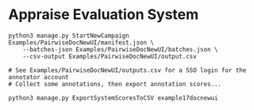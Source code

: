 # Appraise Evaluation System

    python3 manage.py StartNewCampaign Examples/PairwiseDocNewUI/manifest.json \
        --batches-json Examples/PairwiseDocNewUI/batches.json \
        --csv-output Examples/PairwiseDocNewUI/output.csv

    # See Examples/PairwiseDocNewUI/outputs.csv for a SSO login for the annotator account
    # Collect some annotations, then export annotation scores...

    python3 manage.py ExportSystemScoresToCSV example17docnewui
